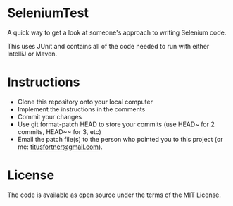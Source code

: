 # SeleniumTest
A quick way to get a look at someone's approach to writing Selenium code.

This uses JUnit and contains all of the code needed to run with either IntelliJ or Maven.


# Instructions
* Clone this repository onto your local computer
* Implement the instructions in the comments
* Commit your changes
* Use git format-patch HEAD to store your commits (use HEAD~ for 2 commits, HEAD~~ for 3, etc)
* Email the patch file(s) to the person who pointed you to this project (or me: titusfortner@gmail.com).

# License
The code is available as open source under the terms of the MIT License.
